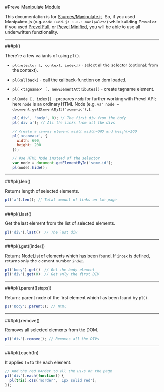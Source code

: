 #Prevel Manipulate Module

This documentation is for [Sources/Manipulate.js](https://github.com/chernikovalexey/Prevel/blob/master/Sources/Css.js). So, if you used Manipulate.js (e.g. `node Buid.js 1.2.9 manipulate`) while building Prevel or if you used [Prevel Full](https://github.com/chernikovalexey/Prevel/blob/master/prevel-full.js), or [Prevel Minified](https://github.com/chernikovalexey/Prevel/blob/master/prevel-min.js), you will be able to use all underwritten functionality.

---

###pl()

There're a few variants of using `pl()`.

* `pl(selector [, context, index])` - select all the selector (optional: from the context).
* `pl(callback)` - call the callback-function on dom loaded.
* `pl('<tagname>' [, newElementAttributes])` - create tagname element.
* `pl(node [, index])` - prepares `node` for further working with Prevel API; here `node` is an ordinary HTML Node (e.g. `var node = document.getElementById('some-id');`).

  ```javascript
  pl('div', 'body', 0); // The first div from the body
  pl('div a'); // All the links from all the divs
  
  // Create a canvas element width width=600 and height=200
  pl('<canvas>', {
    width: 600,
    height: 200
  });

  // Use HTML Node instead of the selector
  var node = document.getElementById('some-id');
  pl(node).hide();
  ```

---

###pl().len()

Returns length of selected elements.

  ```javascript
  pl('a').len(); // Total amount of links on the page
  ```
  
---

###pl().last()

Get the last element from the list of selected elements.

  ```javascript
  pl('div').last(); // The last div
  ```

---

###pl().get([index])

Returns NodeList of elements which has been found. If `index` is defined, returns only the element number `index`.

  ```javascript
  pl('body').get(); // Get the body element
  pl('div').get(0); // Get only the first DIV
  ```

---

###pl().parent([steps])

Returns parent node of the first element which has been found by `pl()`.

  ```javascript
  pl('body').parent(); // html
  ```
  
---

###pl().remove()

Removes all selected elements from the DOM.

  ```javascript
  pl('div').remove(); // Removes all the DIVs
  ```

---

###pl().each(fn)

It applies `fn` to the each element.

  ```javascript
  // Add the red border to all the DIVs on the page
  pl('div').each(function() {
    pl(this).css('border', '1px solid red');
  });
  ```